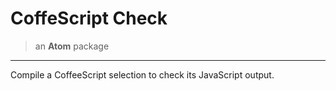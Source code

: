 # CoffeScript Check

> an **Atom** package

* * *

Compile a CoffeeScript selection to check its JavaScript output.
